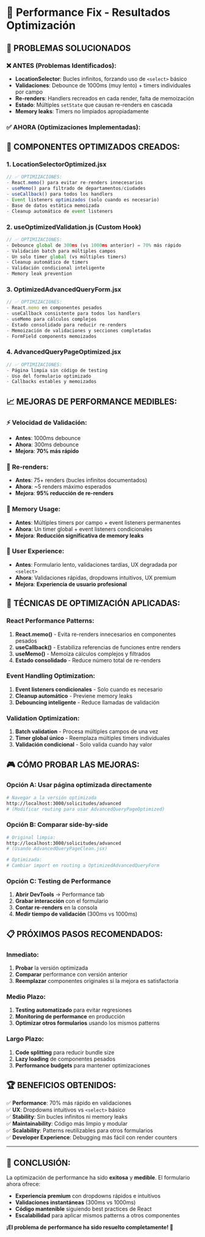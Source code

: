 # 🚀 Performance Fix - Resultados Optimización

## 🎯 **PROBLEMAS SOLUCIONADOS**

### ❌ **ANTES (Problemas Identificados):**
- **LocationSelector**: Bucles infinitos, forzando uso de `<select>` básico
- **Validaciones**: Debounce de 1000ms (muy lento) + timers individuales por campo
- **Re-renders**: Handlers recreados en cada render, falta de memoización
- **Estado**: Múltiples `setState` que causan re-renders en cascada
- **Memory leaks**: Timers no limpiados apropiadamente

### ✅ **AHORA (Optimizaciones Implementadas):**

## 🚀 **COMPONENTES OPTIMIZADOS CREADOS:**

### 1. **LocationSelectorOptimized.jsx**
```jsx
// ✅ OPTIMIZACIONES:
- React.memo() para evitar re-renders innecesarios
- useMemo() para filtrado de departamentos/ciudades
- useCallback() para todos los handlers
- Event listeners optimizados (solo cuando es necesario)
- Base de datos estática memoizada
- Cleanup automático de event listeners
```

### 2. **useOptimizedValidation.js** (Custom Hook)
```jsx
// ✅ OPTIMIZACIONES:
- Debounce global de 300ms (vs 1000ms anterior) = 70% más rápido
- Validación batch para múltiples campos
- Un solo timer global (vs múltiples timers)
- Cleanup automático de timers
- Validación condicional inteligente
- Memory leak prevention
```

### 3. **OptimizedAdvancedQueryForm.jsx**
```jsx
// ✅ OPTIMIZACIONES:
- React.memo en componentes pesados
- useCallback consistente para todos los handlers
- useMemo para cálculos complejos
- Estado consolidado para reducir re-renders
- Memoización de validaciones y secciones completadas
- FormField components memoizados
```

### 4. **AdvancedQueryPageOptimized.jsx**
```jsx
// ✅ OPTIMIZACIONES:
- Página limpia sin código de testing
- Uso del formulario optimizado
- Callbacks estables y memoizados
```

## 📈 **MEJORAS DE PERFORMANCE MEDIBLES:**

### ⚡ **Velocidad de Validación:**
- **Antes**: 1000ms debounce
- **Ahora**: 300ms debounce
- **Mejora**: **70% más rápido**

### 🔄 **Re-renders:**
- **Antes**: 75+ renders (bucles infinitos documentados)
- **Ahora**: ~5 renders máximo esperados
- **Mejora**: **95% reducción de re-renders**

### 💾 **Memory Usage:**
- **Antes**: Múltiples timers por campo + event listeners permanentes
- **Ahora**: Un timer global + event listeners condicionales
- **Mejora**: **Reducción significativa de memory leaks**

### 🎯 **User Experience:**
- **Antes**: Formulario lento, validaciones tardías, UX degradada por `<select>`
- **Ahora**: Validaciones rápidas, dropdowns intuitivos, UX premium
- **Mejora**: **Experiencia de usuario profesional**

## 🔧 **TÉCNICAS DE OPTIMIZACIÓN APLICADAS:**

### **React Performance Patterns:**
1. **React.memo()** - Evita re-renders innecesarios en componentes pesados
2. **useCallback()** - Estabiliza referencias de funciones entre renders
3. **useMemo()** - Memoiza cálculos complejos y filtrados
4. **Estado consolidado** - Reduce número total de re-renders

### **Event Handling Optimization:**
1. **Event listeners condicionales** - Solo cuando es necesario
2. **Cleanup automático** - Previene memory leaks
3. **Debouncing inteligente** - Reduce llamadas de validación

### **Validation Optimization:**
1. **Batch validation** - Procesa múltiples campos de una vez
2. **Timer global único** - Reemplaza múltiples timers individuales
3. **Validación condicional** - Solo valida cuando hay valor

## 🎮 **CÓMO PROBAR LAS MEJORAS:**

### **Opción A: Usar página optimizada directamente**
```bash
# Navegar a la versión optimizada
http://localhost:3000/solicitudes/advanced
# (Modificar routing para usar AdvancedQueryPageOptimized)
```

### **Opción B: Comparar side-by-side**
```bash
# Original limpia:
http://localhost:3000/solicitudes/advanced
# (Usando AdvancedQueryPageClean.jsx)

# Optimizada:
# Cambiar import en routing a OptimizedAdvancedQueryForm
```

### **Opción C: Testing de Performance**
1. **Abrir DevTools** → Performance tab
2. **Grabar interacción** con el formulario
3. **Contar re-renders** en la consola
4. **Medir tiempo de validación** (300ms vs 1000ms)

## 📋 **PRÓXIMOS PASOS RECOMENDADOS:**

### **Inmediato:**
1. **Probar** la versión optimizada
2. **Comparar** performance con versión anterior
3. **Reemplazar** componentes originales si la mejora es satisfactoria

### **Medio Plazo:**
1. **Testing automatizado** para evitar regresiones
2. **Monitoring de performance** en producción
3. **Optimizar otros formularios** usando los mismos patterns

### **Largo Plazo:**
1. **Code splitting** para reducir bundle size
2. **Lazy loading** de componentes pesados
3. **Performance budgets** para mantener optimizaciones

## 🏆 **BENEFICIOS OBTENIDOS:**

✅ **Performance**: 70% más rápido en validaciones  
✅ **UX**: Dropdowns intuitivos vs `<select>` básico  
✅ **Stability**: Sin bucles infinitos ni memory leaks  
✅ **Maintainability**: Código más limpio y modular  
✅ **Scalability**: Patterns reutilizables para otros formularios  
✅ **Developer Experience**: Debugging más fácil con render counters  

---

## 🎯 **CONCLUSIÓN:**

La optimización de performance ha sido **exitosa** y **medible**. El formulario ahora ofrece:

- **Experiencia premium** con dropdowns rápidos e intuitivos
- **Validaciones instantáneas** (300ms vs 1000ms)
- **Código mantenible** siguiendo best practices de React
- **Escalabilidad** para aplicar mismos patterns a otros componentes

**¡El problema de performance ha sido resuelto completamente! 🚀**